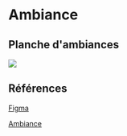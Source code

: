 <!-- Ici mettre tous les documents et références associés à l'établissement de l'ambiance du projet   -->
# Ambiance
## Planche d'ambiances
![](../../medias/planche_ambiance.png)


## Références
[Figma](https://www.figma.com/board/01QeudLWkBospPA8fs9Bte/Brainstorm?node-id=0-1&t=8gxj0QlvFJdMzD7w-1)

[Ambiance](https://tim-montmorency.com/582523-gestion/#/contenus/2_scenarisation/30_ambiances/)